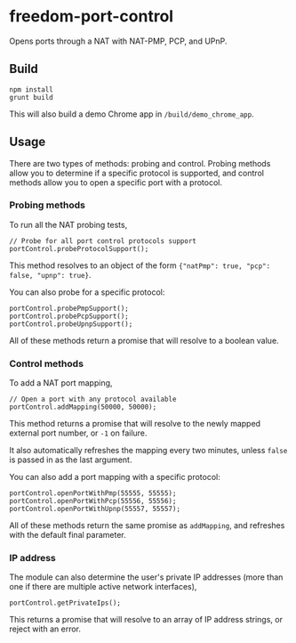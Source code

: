 # freedom-port-control

Opens ports through a NAT with NAT-PMP, PCP, and UPnP.

## Build

```
npm install
grunt build
```

This will also build a demo Chrome app in `/build/demo_chrome_app`.

## Usage

There are two types of methods: probing and control. Probing methods allow you to determine if a specific protocol is supported, and control methods allow you to open a specific port with a protocol.

### Probing methods

To run all the NAT probing tests,

```
// Probe for all port control protocols support
portControl.probeProtocolSupport();
```

This method resolves to an object of the form `{"natPmp": true, "pcp": false, "upnp": true}`.

You can also probe for a specific protocol:

```
portControl.probePmpSupport();
portControl.probePcpSupport();
portControl.probeUpnpSupport();
```
All of these methods return a promise that will resolve to a boolean value.

### Control methods

To add a NAT port mapping,

```
// Open a port with any protocol available
portControl.addMapping(50000, 50000);
```

This method returns a promise that will resolve to the newly mapped external port number, or `-1` on failure. 

It also automatically refreshes the mapping every two minutes, unless `false` is passed in as the last argument.

You can also add a port mapping with a specific protocol:

```
portControl.openPortWithPmp(55555, 55555);
portControl.openPortWithPcp(55556, 55556);
portControl.openPortWithUpnp(55557, 55557);
```

All of these methods return the same promise as `addMapping`, and refreshes with the default final parameter.

### IP address

The module can also determine the user's private IP addresses (more than one if there are multiple active network interfaces),

```
portControl.getPrivateIps();
```

This returns a promise that will resolve to an array of IP address strings, or reject with an error.
